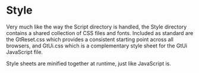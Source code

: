 Style
=====
Very much like the way the Script directory is handled, the Style directory contains a shared collection of CSS files and fonts. Included as standard are the GtReset.css which provides a consistent starting point across all browsers, and GtUi.css which is a complementary style sheet for the GtUi JavaScript file.

Style sheets are minified together at runtime, just like JavaScript is. 